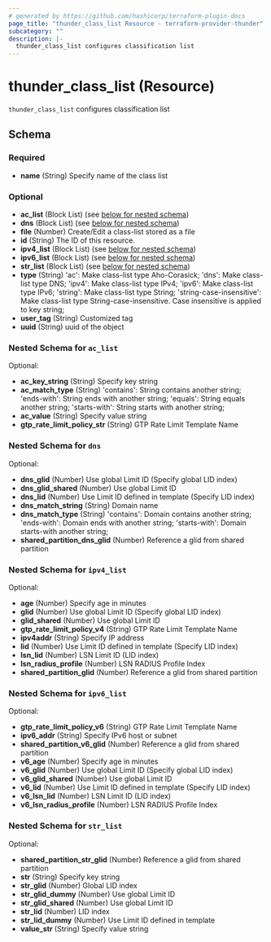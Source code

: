 ```yaml
---
# generated by https://github.com/hashicorp/terraform-plugin-docs
page_title: "thunder_class_list Resource - terraform-provider-thunder"
subcategory: ""
description: |-
  thunder_class_list configures classification list
---
```


# thunder_class_list (Resource)

`thunder_class_list` configures classification list



<!-- schema generated by tfplugindocs -->
## Schema

### Required

- **name** (String) Specify name of the class list

### Optional

- **ac_list** (Block List) (see [below for nested schema](#nestedblock--ac_list))
- **dns** (Block List) (see [below for nested schema](#nestedblock--dns))
- **file** (Number) Create/Edit a class-list stored as a file
- **id** (String) The ID of this resource.
- **ipv4_list** (Block List) (see [below for nested schema](#nestedblock--ipv4_list))
- **ipv6_list** (Block List) (see [below for nested schema](#nestedblock--ipv6_list))
- **str_list** (Block List) (see [below for nested schema](#nestedblock--str_list))
- **type** (String) 'ac': Make class-list type Aho-Corasick; 'dns': Make class-list type DNS; 'ipv4': Make class-list type IPv4; 'ipv6': Make class-list type IPv6; 'string': Make class-list type String; 'string-case-insensitive': Make class-list type String-case-insensitive. Case insensitive is applied to key string;
- **user_tag** (String) Customized tag
- **uuid** (String) uuid of the object

<a id="nestedblock--ac_list"></a>
### Nested Schema for `ac_list`

Optional:

- **ac_key_string** (String) Specify key string
- **ac_match_type** (String) 'contains': String contains another string; 'ends-with': String ends with another string; 'equals': String equals another string; 'starts-with': String starts with another string;
- **ac_value** (String) Specify value string
- **gtp_rate_limit_policy_str** (String) GTP Rate Limit Template Name


<a id="nestedblock--dns"></a>
### Nested Schema for `dns`

Optional:

- **dns_glid** (Number) Use global Limit ID (Specify global LID index)
- **dns_glid_shared** (Number) Use global Limit ID
- **dns_lid** (Number) Use Limit ID defined in template (Specify LID index)
- **dns_match_string** (String) Domain name
- **dns_match_type** (String) 'contains': Domain contains another string; 'ends-with': Domain ends with another string; 'starts-with': Domain starts-with another string;
- **shared_partition_dns_glid** (Number) Reference a glid from shared partition


<a id="nestedblock--ipv4_list"></a>
### Nested Schema for `ipv4_list`

Optional:

- **age** (Number) Specify age in minutes
- **glid** (Number) Use global Limit ID (Specify global LID index)
- **glid_shared** (Number) Use global Limit ID
- **gtp_rate_limit_policy_v4** (String) GTP Rate Limit Template Name
- **ipv4addr** (String) Specify IP address
- **lid** (Number) Use Limit ID defined in template (Specify LID index)
- **lsn_lid** (Number) LSN Limit ID (LID index)
- **lsn_radius_profile** (Number) LSN RADIUS Profile Index
- **shared_partition_glid** (Number) Reference a glid from shared partition


<a id="nestedblock--ipv6_list"></a>
### Nested Schema for `ipv6_list`

Optional:

- **gtp_rate_limit_policy_v6** (String) GTP Rate Limit Template Name
- **ipv6_addr** (String) Specify IPv6 host or subnet
- **shared_partition_v6_glid** (Number) Reference a glid from shared partition
- **v6_age** (Number) Specify age in minutes
- **v6_glid** (Number) Use global Limit ID (Specify global LID index)
- **v6_glid_shared** (Number) Use global Limit ID
- **v6_lid** (Number) Use Limit ID defined in template (Specify LID index)
- **v6_lsn_lid** (Number) LSN Limit ID (LID index)
- **v6_lsn_radius_profile** (Number) LSN RADIUS Profile Index


<a id="nestedblock--str_list"></a>
### Nested Schema for `str_list`

Optional:

- **shared_partition_str_glid** (Number) Reference a glid from shared partition
- **str** (String) Specify key string
- **str_glid** (Number) Global LID index
- **str_glid_dummy** (Number) Use global Limit ID
- **str_glid_shared** (Number) Use global Limit ID
- **str_lid** (Number) LID index
- **str_lid_dummy** (Number) Use Limit ID defined in template
- **value_str** (String) Specify value string


